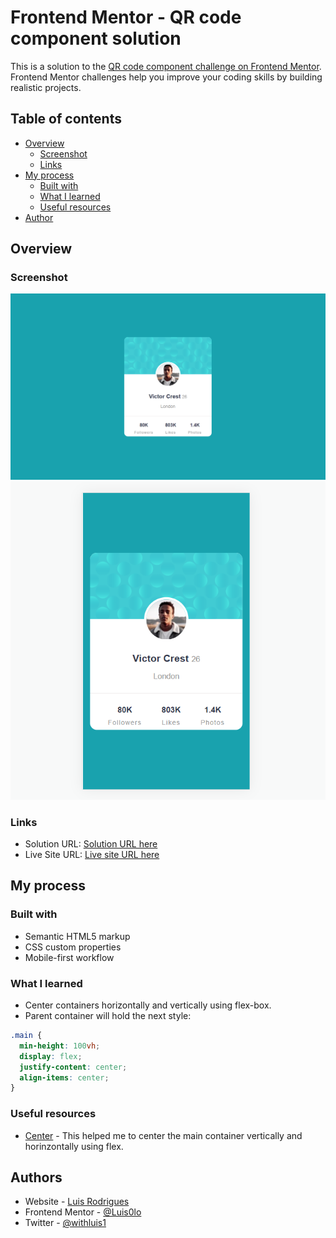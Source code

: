 # Frontend Mentor - QR code component solution

This is a solution to the [QR code component challenge on Frontend Mentor](https://www.frontendmentor.io/challenges/qr-code-component-iux_sIO_H). Frontend Mentor challenges help you improve your coding skills by building realistic projects.

## Table of contents

- [Overview](#overview)
  - [Screenshot](#screenshot)
  - [Links](#links)
- [My process](#my-process)
  - [Built with](#built-with)
  - [What I learned](#what-i-learned)
  - [Useful resources](#useful-resources)
- [Author](#author)

## Overview

### Screenshot

![](./screenshot/profile-component-desktop.png)
![](./screenshot/profile-component-mobile.png)

### Links

- Solution URL: [Solution URL here](https://github.com/Luis0lo/Frontend-mentor-challanges/tree/main/profile-card-component-main)
- Live Site URL: [Live site URL here](https://luis0lo.github.io/Frontend-mentor-challanges/)

## My process

### Built with

- Semantic HTML5 markup
- CSS custom properties
- Mobile-first workflow

### What I learned

- Center containers horizontally and vertically using flex-box.
- Parent container will hold the next style:

```css
.main {
  min-height: 100vh;
  display: flex;
  justify-content: center;
  align-items: center;
}
```

### Useful resources

- [Center](https://www.w3schools.com/css/css3_flexbox_container.asp#:~:text=Try%20it%20Yourself%20%C2%BB-,Perfect%20Centering,-In%20the%20following) - This helped me to center the main container vertically and horinzontally using flex.

## Authors

- Website - [Luis Rodrigues](https://www.linkedin.com/in/withluis/)
- Frontend Mentor - [@Luis0lo](https://www.frontendmentor.io/profile/Luis0lo)
- Twitter - [@withluis1](https://twitter.com/withluis1)
